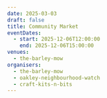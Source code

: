 ```yaml
---
date: 2025-03-03
draft: false
title: Community Market
eventDates:
  - start: 2025-12-06T12:00:00
    end: 2025-12-06T15:00:00
venues:
  - the-barley-mow
organisers:
  - the-barley-mow
  - oakley-neighbourhood-watch
  - craft-kits-n-bits
---
```


